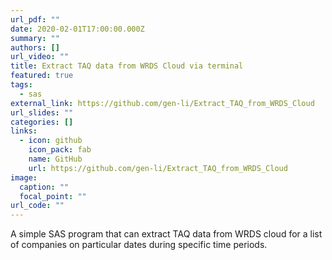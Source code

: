 ```yaml
---
url_pdf: ""
date: 2020-02-01T17:00:00.000Z
summary: ""
authors: []
url_video: ""
title: Extract TAQ data from WRDS Cloud via terminal
featured: true
tags:
  - sas
external_link: https://github.com/gen-li/Extract_TAQ_from_WRDS_Cloud
url_slides: ""
categories: []
links:
  - icon: github
    icon_pack: fab
    name: GitHub
    url: https://github.com/gen-li/Extract_TAQ_from_WRDS_Cloud
image:
  caption: ""
  focal_point: ""
url_code: ""
---
```

A simple SAS program that can extract TAQ data from WRDS cloud for a list of companies on particular dates during specific time periods.